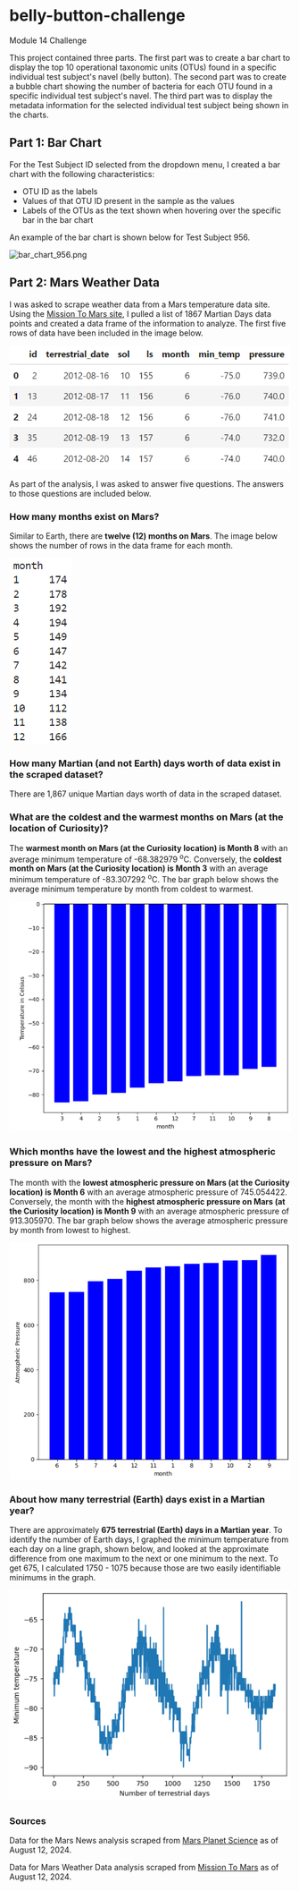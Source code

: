 # belly-button-challenge
Module 14 Challenge

This project contained three parts. The first part was to create a bar chart to display the top 10 operational taxonomic units (OTUs) found in a specific individual test subject's navel (belly button). The second part was to create a bubble chart showing the number of bacteria for each OTU found in a specific individual test subject's navel. The third part was to display the metadata information for the selected individual test subject being shown in the charts.


## Part 1: Bar Chart

For the Test Subject ID selected from the dropdown menu, I created a bar chart with the following characteristics:
- OTU ID as the labels
- Values of that OTU ID present in the sample as the values
- Labels of the OTUs as the text shown when hovering over the specific bar in the bar chart

An example of the bar chart is shown below for Test Subject 956.

![bar_chart_956.png]()


## Part 2: Mars Weather Data

I was asked to scrape weather data from a Mars temperature data site. Using the [Mission To Mars site](https://static.bc-edx.com/data/web/mars_facts/temperature.html), I pulled a list of 1867 Martian Days data points and created a data frame of the information to analyze. The first five rows of data have been included in the image below.

![temperature_df](https://github.com/rollernathan/Mars_webscraping_C11/blob/main/images/temperature_df.png)

As part of the analysis, I was asked to answer five questions. The answers to those questions are included below.


### How many months exist on Mars?

Similar to Earth, there are <b> twelve (12) months on Mars</b>. The image below shows the number of rows in the data frame for each month.

![months.png](https://github.com/rollernathan/Mars_webscraping_C11/blob/main/images/months.png)

### How many Martian (and not Earth) days worth of data exist in the scraped dataset?

There are 1,867 unique Martian days worth of data in the scraped dataset.

### What are the coldest and the warmest months on Mars (at the location of Curiosity)?

The <b> warmest month on Mars (at the Curiosity location) is Month 8</b> with an average minimum temperature of -68.382979 <sup>o</sup>C. Conversely, the <b> coldest month on Mars (at the Curiosity location) is Month 3</b> with an average minimum temperature of -83.307292 <sup>o</sup>C. The bar graph below shows the average minimum temperature by month from coldest to warmest.

![temp_months.png](https://github.com/rollernathan/Mars_webscraping_C11/blob/main/images/temp_months.png)

### Which months have the lowest and the highest atmospheric pressure on Mars?

The month with the <b> lowest atmospheric pressure on Mars (at the Curiosity location) is Month 6</b> with an average atmospheric pressure of 745.054422. Conversely, the month with the <b> highest atmospheric pressure on Mars (at the Curiosity location) is Month 9</b> with an average atmospheric pressure of 913.305970. The bar graph below shows the average atmospheric pressure by month from lowest to highest.

![pressure_months.png](https://github.com/rollernathan/Mars_webscraping_C11/blob/main/images/pressure_months.png)

### About how many terrestrial (Earth) days exist in a Martian year?

There are approximately <b> 675 terrestrial (Earth) days in a Martian year</b>. To identify the number of Earth days, I graphed the minimum temperature from each day on a line graph, shown below, and looked at the approximate difference from one maximum to the next or one minimum to the next. To get 675, I calculated 1750 - 1075 because those are two easily identifiable minimums in the graph.

![year_on_mars.png](https://github.com/rollernathan/Mars_webscraping_C11/blob/main/images/year_on_mars.png)


### Sources
Data for the Mars News analysis scraped from [Mars Planet Science](https://static.bc-edx.com/data/web/mars_news/index.html) as of August 12, 2024.

Data for Mars Weather Data analysis scraped from [Mission To Mars](https://static.bc-edx.com/data/web/mars_facts/temperature.html) as of August 12, 2024.
